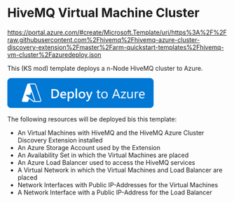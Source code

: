 # HiveMQ Virtual Machine Cluster 


https://portal.azure.com/#create/Microsoft.Template/uri/https%3A%2F%2Fraw.githubusercontent.com%2Fhivemq%2Fhivemq-azure-cluster-discovery-extension%2Fmaster%2Farm-quickstart-templates%2Fhivemq-vm-cluster%2Fazuredeploy.json


This (KS mod) template deploys a n-Node HiveMQ cluster to Azure.

[![Deploy To Azure](https://raw.githubusercontent.com/Azure/azure-quickstart-templates/master/1-CONTRIBUTION-GUIDE/images/deploytoazure.svg?sanitize=true)](https://portal.azure.com/#create/Microsoft.Template/uri/https%3A%2F%2Fraw.githubusercontent.com%2Fhivemq%2Fhivemq-azure-cluster-discovery-extension%2Fmaster%2Farm-quickstart-templates%2Fhivemq-vm-cluster%2Fazuredeploy.json)

The following resources will be deployed bis this template:
- An Virtual Machines with HiveMQ and the HiveMQ Azure Cluster Discovery Extension installed
- An Azure Storage Account used by the Extension
- An Availability Set in which the Virtual Machines are placed
- An Azure Load Balancer used to access the HiveMQ services
- A Virtual Network in which the Virtual Machines and Load Balancer are placed 
- Network Interfaces with Public IP-Addresses for the Virtual Machines
- A Network Interface with a Public IP-Address for the Load Balancer